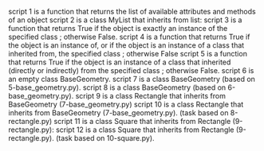 script 1 is a function that returns the list of available attributes and methods of an object
script 2 is a class MyList that inherits from list:
script 3 is a function that returns True if the object is exactly an instance of the specified class ; otherwise False.
script 4 is a function that returns True if the object is an instance of, or if the object is an instance of a class that inherited from, the specified class ; otherwise False
script 5 is a function that returns True if the object is an instance of a class that inherited (directly or indirectly) from the specified class ; otherwise False.
script 6 is an empty class BaseGeometry.
script 7 is a class BaseGeometry (based on 5-base_geometry.py).
script 8 is a class BaseGeometry (based on 6-base_geometry.py).
script 9 is a class Rectangle that inherits from BaseGeometry (7-base_geometry.py)
script 10 is a class Rectangle that inherits from BaseGeometry (7-base_geometry.py). (task based on 8-rectangle.py)
script 11 is a class Square that inherits from Rectangle (9-rectangle.py):
script 12 is a class Square that inherits from Rectangle (9-rectangle.py). (task based on 10-square.py).
